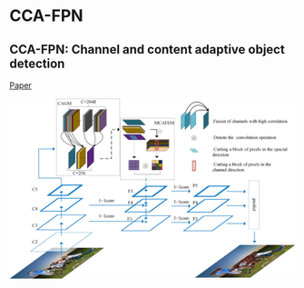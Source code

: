# CCA-FPN
## CCA-FPN: Channel and content adaptive object detection

[Paper](https://authors.elsevier.com/a/1hYh83k8X3qOow) 

<img src="network.jpg" width="800px"/>

